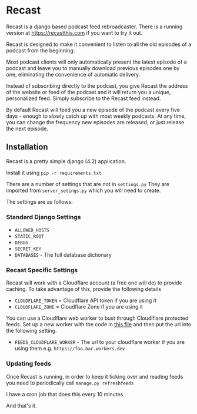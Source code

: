 # Recast

Recast is a django based podcast feed rebroadcaster.  There is a running version at https://recastthis.com if you want to try it out.

Recast is designed to make it convenient to listen to all the old episodes of a podcast from the beginning.

Most podcast clients will only automatically present the latest episode of a podcast and leave you to manually download previous episodes one by one, eliminating the convenience of automatic delivery.

Instead of subscribing directly to the podcast, you give Recast the address of the website or feed of the podcast and it will return you a unique, personalized feed. Simply subscribe to the Recast feed instead.

By default Recast will feed you a new episode of the podcast every five days - enough to slowly catch up with most weekly podcasts. At any time, you can change the frequency new episodes are released, or just release the next episode.

## Installation

Recast is a pretty simple django (4.2) application.

Install it using `pip -r requirements.txt`

There are a number of settings that are not in `settings.py`  They are imported from `server_setings.py` which you will need to create.

The settings are as follows:

### Standard Django Settings

* `ALLOWED_HOSTS` 
* `STATIC_ROOT`
* `DEBUG`
* `SECRET_KEY` 
* `DATABASES` - The full database dictionary 


### Recast Specific Settings

Recast will work with a Cloudflare account (a free one will do) to provide caching.  To take advantage of this, provide the following details

* `CLOUDFLARE_TOKEN` = Cloudflare API token if you are using it
* `CLOUDFLARE_ZONE` = Cloudflare Zone if you are using it

You can use a Cloudflare web worker to bust through Cloudlflare protected feeds.  Set up a new worker with the code in
[this file](https://raw.githubusercontent.com/xurble/django-feed-reader/master/support/cloudflare_worker.js) and then
put the url into the following setting.

* `FEEDS_CLOUDFLARE_WORKER` -  The url to your cloudflare worker if you are using them e.g. `https://foo.bar.workers.dev`


### Updating feeds

Once Recast is running, in order to keep it ticking over and reading feeds you need to periodically call `manage.py refreshfeeds`

I have a cron job that does this every 10 minutes.  

And that's it.

